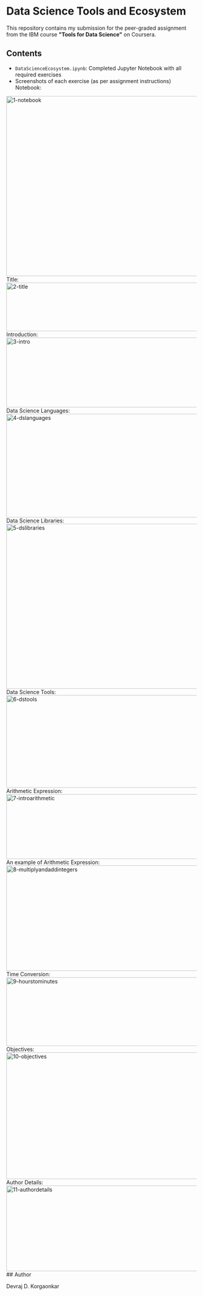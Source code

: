 # Data Science Tools and Ecosystem

This repository contains my submission for the peer-graded assignment from the IBM course **"Tools for Data Science"** on Coursera.

## Contents

- `DataScienceEcosystem.ipynb`: Completed Jupyter Notebook with all required exercises
- Screenshots of each exercise (as per assignment instructions)
Notebook:
<img width="1814" height="475" alt="1-notebook" src="https://github.com/user-attachments/assets/e7a62b80-8b32-418f-abca-a608137ccd15" />
Title:
<img width="1301" height="128" alt="2-title" src="https://github.com/user-attachments/assets/0366cee7-283d-40fa-971f-ff4bcd0d3fdc" />
Introduction:
<img width="1330" height="184" alt="3-intro" src="https://github.com/user-attachments/assets/e399c18c-5dbc-4ab4-92cd-fac4907b94d8" />
Data Science Languages:
<img width="1109" height="273" alt="4-dslanguages" src="https://github.com/user-attachments/assets/a85147ba-6fd6-443f-a69d-75dd81f3a49b" />
Data Science Libraries:
<img width="1457" height="435" alt="5-dslibraries" src="https://github.com/user-attachments/assets/19b8a292-f78b-4cf9-a4a8-ef259dbe9e69" />
Data Science Tools:
<img width="1156" height="244" alt="6-dstools" src="https://github.com/user-attachments/assets/9ea2d710-babe-41ff-be93-00b7c31596b0" />
Arithmetic Expression:
<img width="1835" height="171" alt="7-introarithmetic" src="https://github.com/user-attachments/assets/58d6a184-e10a-43da-9851-97153a76259c" />
An example of Arithmetic Expression:
<img width="1842" height="278" alt="8-multiplyandaddintegers" src="https://github.com/user-attachments/assets/b6112ddc-f217-464a-bc88-ed6184ef73ff" />
Time Conversion:
<img width="1232" height="181" alt="9-hourstominutes" src="https://github.com/user-attachments/assets/321149cd-6321-450b-a06f-9570cc5a9a68" />
Objectives:
<img width="1814" height="334" alt="10-objectives" src="https://github.com/user-attachments/assets/23b8e17b-0020-4762-afa4-3b58719285a0" />
Author Details:
<img width="1818" height="226" alt="11-authordetails" src="https://github.com/user-attachments/assets/9f5aed32-f4a2-4d50-a4e6-1685e843a6b8" />
## Author

Devraj D. Korgaonkar
